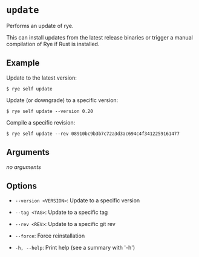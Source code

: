 # `update`

Performs an update of rye.

This can install updates from the latest release binaries or trigger a manual
compilation of Rye if Rust is installed.

## Example

Update to the latest version:

```
$ rye self update
```

Update (or downgrade)  to a specific version:

```
$ rye self update --version 0.20
```

Compile a specific revision:

```
$ rye self update --rev 08910bc9b3b7c72a3d3ac694c4f3412259161477
```

## Arguments

_no arguments_
    
## Options

* `--version <VERSION>`: Update to a specific version

* `--tag <TAG>`: Update to a specific tag

* `--rev <REV>`: Update to a specific git rev

* `--force`: Force reinstallation

* `-h, --help`: Print help (see a summary with '-h')
